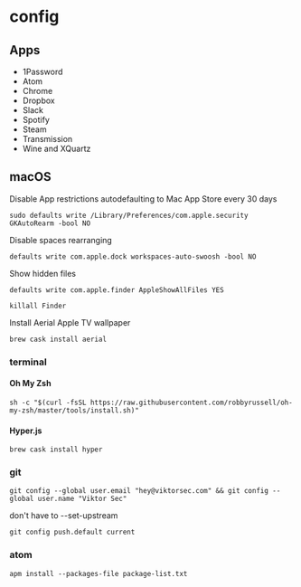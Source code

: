 # config

## Apps

- 1Password
- Atom
- Chrome
- Dropbox
- Slack
- Spotify
- Steam
- Transmission
- Wine and XQuartz

## macOS

Disable App restrictions autodefaulting to Mac App Store every 30 days

```sudo defaults write /Library/Preferences/com.apple.security GKAutoRearm -bool NO```

Disable spaces rearranging

`defaults write com.apple.dock workspaces-auto-swoosh -bool NO`

Show hidden files

`defaults write com.apple.finder AppleShowAllFiles YES`

`killall Finder`

Install Aerial Apple TV wallpaper

`brew cask install aerial`

### terminal

#### Oh My Zsh

`sh -c "$(curl -fsSL https://raw.githubusercontent.com/robbyrussell/oh-my-zsh/master/tools/install.sh)"`

#### Hyper.js

`brew cask install hyper`

### git

`git config --global user.email "hey@viktorsec.com" && git config --global user.name "Viktor Sec"`

don't have to --set-upstream

`git config push.default current`

### atom

`apm install --packages-file package-list.txt`
